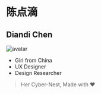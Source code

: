 # 陈点滴
## Diandi Chen

![avatar](./avatar.jpg)



- Girl from China
- UX Designer
- Design Researcher



> Her Cyber-Nest, Made with :heart:
